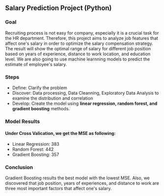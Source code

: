 ## Salary Prediction Project (Python)

### Goal
Recruiting process is not easy for company, especially it is a crucial task for the HR department. Therefore, this project aims to analyze job features that affect one's salary in order to optimize the salary compensation strategy. The result will show the optimal range of salary for different job position based on years of experience, distance to work location, and education level. We are also going to use machine learnning models to predict the estimate of employee's salary. 

### Steps
- Define: Clarify the problem
- Discover: Data processing, Data Cleanning, Exploratory Data Analysis to examine the distribution and correlation
- Develop: Create the model using **linear regression, random forest, and gradient boosting** methods.

### Model Results
#### Under Cross Valication, we get the MSE as following:
- Linear Regression: 383
- Random Forest: 442
- Gradient Boosting: 357

### Conclusion
Gradient Boosting results the best model with the lowest MSE. 
Also, we discovered that job position, years of experiences, and distance to work are three most important factors that affect one's salary.

